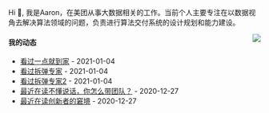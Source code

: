 Hi 👋, 我是Aaron，在美团从事大数据相关的工作。当前个人主要专注在以数据视角去解决算法领域的问题，负责进行算法交付系统的设计规划和能力建设。

<p >

<img align="right" src="https://github-readme-stats.vercel.app/api?username=aaronshan&show_icons=true&icon_color=805AD5&text_color=718096&bg_color=ffffff&hide_title=true" />

<p align="left">
     
#### 我的动态

<!-- douban starts -->
* <a href='http://movie.douban.com/subject/35069506/' target='_blank'>看过一点就到家</a> - 2021-01-04
* <a href='http://movie.douban.com/subject/26748673/' target='_blank'>看过拆弹专家</a> - 2021-01-04
* <a href='http://movie.douban.com/subject/30171424/' target='_blank'>看过拆弹专家2</a> - 2021-01-04
* <a href='https://book.douban.com/subject/26708826/' target='_blank'>最近在读不懂说话，你怎么带团队？</a> - 2020-12-27
* <a href='https://book.douban.com/subject/1313875/' target='_blank'>最近在读创新者的窘境</a> - 2020-12-27
<!-- douban ends -->

<!-- recent_releases starts -->

<!-- recent_releases ends -->
</p>

</p>
